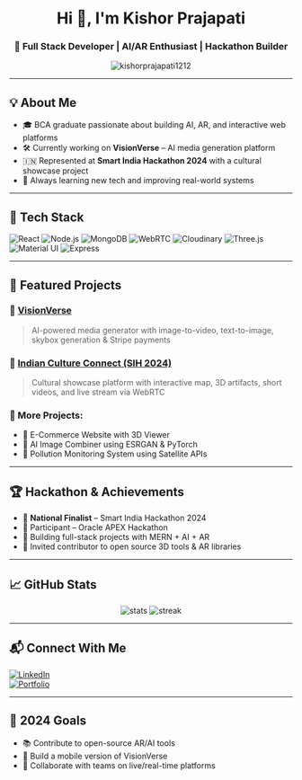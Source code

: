 <h1 align="center">Hi 👋, I'm Kishor Prajapati</h1>
<h3 align="center">🚀 Full Stack Developer | AI/AR Enthusiast | Hackathon Builder</h3>

<p align="center">
  <img src="https://komarev.com/ghpvc/?username=kishorprajapati1212&label=Profile%20views&color=0e75b6&style=flat" alt="kishorprajapati1212" />
</p>

---

## 💡 About Me

- 🎓 BCA graduate passionate about building AI, AR, and interactive web platforms  
- 🛠 Currently working on **VisionVerse** – AI media generation platform  
- 🇮🇳 Represented at **Smart India Hackathon 2024** with a cultural showcase project  
- 🧠 Always learning new tech and improving real-world systems  

---

## 🧰 Tech Stack

![React](https://img.shields.io/badge/-React-61DAFB?style=flat-square&logo=react)
![Node.js](https://img.shields.io/badge/-Node.js-339933?style=flat-square&logo=node.js)
![MongoDB](https://img.shields.io/badge/-MongoDB-47A248?style=flat-square&logo=mongodb)
![WebRTC](https://img.shields.io/badge/-WebRTC-E3E3E3?style=flat-square&logo=webrtc)
![Cloudinary](https://img.shields.io/badge/-Cloudinary-3448C5?style=flat-square&logo=cloudinary)
![Three.js](https://img.shields.io/badge/-Three.js-000000?style=flat-square&logo=three.js)
![Material UI](https://img.shields.io/badge/-MUI-007FFF?style=flat-square&logo=mui)
![Express](https://img.shields.io/badge/-Express.js-000000?style=flat-square&logo=express)

---

## 🚀 Featured Projects

### 🔹 [VisionVerse](https://github.com/your-repo)
> AI-powered media generator with image-to-video, text-to-image, skybox generation & Stripe payments

### 🔹 [Indian Culture Connect (SIH 2024)](https://github.com/your-repo)
> Cultural showcase platform with interactive map, 3D artifacts, short videos, and live stream via WebRTC

### 🔹 More Projects:
- 🛒 E-Commerce Website with 3D Viewer
- 🤖 AI Image Combiner using ESRGAN & PyTorch
- 📡 Pollution Monitoring System using Satellite APIs

---

## 🏆 Hackathon & Achievements

- 🥇 **National Finalist** – Smart India Hackathon 2024  
- 🥈 Participant – Oracle APEX Hackathon  
- 🧠 Building full-stack projects with MERN + AI + AR  
- 💬 Invited contributor to open source 3D tools & AR libraries  

---

## 📈 GitHub Stats

<p align="center">
  <img src="https://github-readme-stats.vercel.app/api?username=kishorprajapati1212&show_icons=true&theme=radical" alt="stats" />
  <img src="https://github-readme-streak-stats.herokuapp.com/?user=kishorprajapati1212&theme=radical" alt="streak" />
</p>

---

## 📬 Connect With Me

[![LinkedIn](https://img.shields.io/badge/-LinkedIn-0077B5?style=flat-square&logo=linkedin)](https://linkedin.com/in/yourprofile)  
[![Portfolio](https://img.shields.io/badge/-Portfolio-000000?style=flat-square&logo=vercel)](https://your-portfolio.com)

---

## 🎯 2024 Goals

- 📚 Contribute to open-source AR/AI tools  
- 📱 Build a mobile version of VisionVerse  
- 👥 Collaborate with teams on live/real-time platforms  
